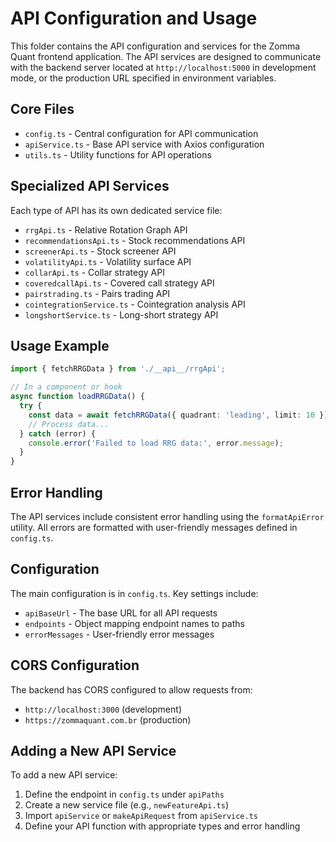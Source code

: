 # API Configuration and Usage

This folder contains the API configuration and services for the Zomma Quant frontend application. The API services are designed to communicate with the backend server located at `http://localhost:5000` in development mode, or the production URL specified in environment variables.

## Core Files

- `config.ts` - Central configuration for API communication
- `apiService.ts` - Base API service with Axios configuration
- `utils.ts` - Utility functions for API operations

## Specialized API Services

Each type of API has its own dedicated service file:
- `rrgApi.ts` - Relative Rotation Graph API
- `recommendationsApi.ts` - Stock recommendations API
- `screenerApi.ts` - Stock screener API
- `volatilityApi.ts` - Volatility surface API
- `collarApi.ts` - Collar strategy API
- `coveredcallApi.ts` - Covered call strategy API
- `pairstrading.ts` - Pairs trading API
- `cointegrationService.ts` - Cointegration analysis API
- `longshortService.ts` - Long-short strategy API

## Usage Example

```typescript
import { fetchRRGData } from './__api__/rrgApi';

// In a component or hook
async function loadRRGData() {
  try {
    const data = await fetchRRGData({ quadrant: 'leading', limit: 10 });
    // Process data...
  } catch (error) {
    console.error('Failed to load RRG data:', error.message);
  }
}
```

## Error Handling

The API services include consistent error handling using the `formatApiError` utility. All errors are formatted with user-friendly messages defined in `config.ts`.

## Configuration

The main configuration is in `config.ts`. Key settings include:

- `apiBaseUrl` - The base URL for all API requests
- `endpoints` - Object mapping endpoint names to paths
- `errorMessages` - User-friendly error messages

## CORS Configuration

The backend has CORS configured to allow requests from:
- `http://localhost:3000` (development)
- `https://zommaquant.com.br` (production)

## Adding a New API Service

To add a new API service:

1. Define the endpoint in `config.ts` under `apiPaths`
2. Create a new service file (e.g., `newFeatureApi.ts`)
3. Import `apiService` or `makeApiRequest` from `apiService.ts`
4. Define your API function with appropriate types and error handling
